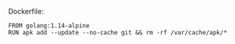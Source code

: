 Dockerfile:

```
FROM golang:1.14-alpine
RUN apk add --update --no-cache git && rm -rf /var/cache/apk/*
```